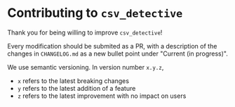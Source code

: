 # Contributing to `csv_detective`

Thank you for being willing to improve `csv_detective`!

Every modification should be submited as a PR, with a description of the changes in `CHANGELOG.md` as a new bullet point under "Current (in progress)".

We use semantic versioning. In version number `x.y.z`,
* `x` refers to the latest breaking changes
* `y` refers to the latest addition of a feature
* `z` refers to the latest improvement with no impact on users
